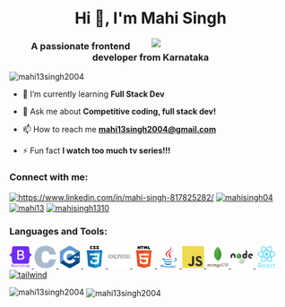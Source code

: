 <h1 align="center">Hi 👋, I'm Mahi Singh</h1>
<img align="right" src="https://icon2.cleanpng.com/lnd/20240918/iy/fcd93bbe8086e36c3583d33cae6e0e.webp" width="250" />
<h3 align="center">A passionate frontend developer from Karnataka</h3>

<p align="left"> <img src="https://komarev.com/ghpvc/?username=mahi13singh2004&label=Profile%20views&color=0e75b6&style=flat" alt="mahi13singh2004" /> </p>

- 🌱 I’m currently learning **Full Stack Dev**

- 💬 Ask me about **Competitive coding, full stack dev!**

- 📫 How to reach me **mahi13singh2004@gmail.com**

- ⚡ Fun fact **I watch too much tv series!!!**

<h3 align="left">Connect with me:</h3>
<p align="left">
<a href="https://linkedin.com/in/https://www.linkedin.com/in/mahi-singh-817825282/" target="blank"><img align="center" src="https://raw.githubusercontent.com/rahuldkjain/github-profile-readme-generator/master/src/images/icons/Social/linked-in-alt.svg" alt="https://www.linkedin.com/in/mahi-singh-817825282/" height="30" width="40" /></a>
<a href="https://www.codechef.com/users/mahisingh04" target="blank"><img align="center" src="https://cdn.jsdelivr.net/npm/simple-icons@3.1.0/icons/codechef.svg" alt="mahisingh04" height="30" width="40" /></a>
<a href="https://codeforces.com/profile/mahi13" target="blank"><img align="center" src="https://raw.githubusercontent.com/rahuldkjain/github-profile-readme-generator/master/src/images/icons/Social/codeforces.svg" alt="mahi13" height="30" width="40" /></a>
<a href="https://www.leetcode.com/mahisingh1310" target="blank"><img align="center" src="https://raw.githubusercontent.com/rahuldkjain/github-profile-readme-generator/master/src/images/icons/Social/leet-code.svg" alt="mahisingh1310" height="30" width="40" /></a>
</p>

<h3 align="left">Languages and Tools:</h3>
<p align="left"> <a href="https://getbootstrap.com" target="_blank" rel="noreferrer"> <img src="https://raw.githubusercontent.com/devicons/devicon/master/icons/bootstrap/bootstrap-plain-wordmark.svg" alt="bootstrap" width="40" height="40"/> </a> <a href="https://www.cprogramming.com/" target="_blank" rel="noreferrer"> <img src="https://raw.githubusercontent.com/devicons/devicon/master/icons/c/c-original.svg" alt="c" width="40" height="40"/> </a> <a href="https://www.w3schools.com/cpp/" target="_blank" rel="noreferrer"> <img src="https://raw.githubusercontent.com/devicons/devicon/master/icons/cplusplus/cplusplus-original.svg" alt="cplusplus" width="40" height="40"/> </a> <a href="https://www.w3schools.com/css/" target="_blank" rel="noreferrer"> <img src="https://raw.githubusercontent.com/devicons/devicon/master/icons/css3/css3-original-wordmark.svg" alt="css3" width="40" height="40"/> </a> <a href="https://expressjs.com" target="_blank" rel="noreferrer"> <img src="https://raw.githubusercontent.com/devicons/devicon/master/icons/express/express-original-wordmark.svg" alt="express" width="40" height="40"/> </a> <a href="https://www.w3.org/html/" target="_blank" rel="noreferrer"> <img src="https://raw.githubusercontent.com/devicons/devicon/master/icons/html5/html5-original-wordmark.svg" alt="html5" width="40" height="40"/> </a> <a href="https://www.java.com" target="_blank" rel="noreferrer"> <img src="https://raw.githubusercontent.com/devicons/devicon/master/icons/java/java-original.svg" alt="java" width="40" height="40"/> </a> <a href="https://developer.mozilla.org/en-US/docs/Web/JavaScript" target="_blank" rel="noreferrer"> <img src="https://raw.githubusercontent.com/devicons/devicon/master/icons/javascript/javascript-original.svg" alt="javascript" width="40" height="40"/> </a> <a href="https://www.mongodb.com/" target="_blank" rel="noreferrer"> <img src="https://raw.githubusercontent.com/devicons/devicon/master/icons/mongodb/mongodb-original-wordmark.svg" alt="mongodb" width="40" height="40"/> </a> <a href="https://nodejs.org" target="_blank" rel="noreferrer"> <img src="https://raw.githubusercontent.com/devicons/devicon/master/icons/nodejs/nodejs-original-wordmark.svg" alt="nodejs" width="40" height="40"/> </a> <a href="https://reactjs.org/" target="_blank" rel="noreferrer"> <img src="https://raw.githubusercontent.com/devicons/devicon/master/icons/react/react-original-wordmark.svg" alt="react" width="40" height="40"/> </a> <a href="https://tailwindcss.com/" target="_blank" rel="noreferrer"> <img src="https://www.vectorlogo.zone/logos/tailwindcss/tailwindcss-icon.svg" alt="tailwind" width="40" height="40"/> </a> </p>

<p><img align="left" src="https://github-readme-stats.vercel.app/api/top-langs?username=mahi13singh2004&show_icons=true&locale=en&layout=compact" alt="mahi13singh2004" /></p>

<p>&nbsp;<img align="center" src="https://github-readme-stats.vercel.app/api?username=mahi13singh2004&show_icons=true&locale=en" alt="mahi13singh2004" /></p>


